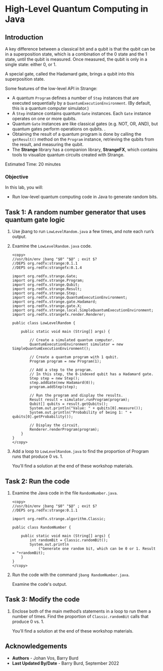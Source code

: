 # High-Level Quantum Computing in Java

## Introduction

A key difference between a classical bit and a qubit is that the qubit can be in a superposition state, which is a combination of the 0 state and the 1 state, until the qubit is measured. Once measured, the qubit is only in a single state: either 0, or 1.

A special gate, called the Hadamard gate, brings a qubit into this superposition state.

Some features of the low-level API in Strange:
* A quantum `Program` defines a number of `Step` instances that are executed sequentially by a `QuantumExecutionEnvironment`. (By default, this is a quantum computer simulator.)
* A `Step` instance contains quantum `Gate` instances. Each `Gate` instance operates on one or more qubits.
* Quantum `Gate` instances are like classical gates (e.g. NOT, OR, AND), but quantum gates perform operations on qubits. . 
* Obtaining the result of a quantum program is done by calling the `getResult()` method on the `Program` instance, retrieving the qubits from the result, and measuring the qubit. 
* The **Strange** library has a companion library, **StrangeFX**, which contains tools to visualize quantum circuits created with Strange. 

Estimated Time: 20 minutes

### Objective

In this lab, you will:

* Run low-level quantum computing code in Java to generate random bits.

## Task 1: A random number generator that uses quantum gate logic

1. Use jbang to run `LowLevelRandom.java` a few times, and note each run’s output.

2. Examine the `LowLevelRandom.java` code.

    ```
    <copy>
    //usr/bin/env jbang "$0" "$@" ; exit $?
    //DEPS org.redfx:strange:0.1.1
    //DEPS org.redfx:strangefx:0.1.4
    
    import org.redfx.strange.Gate;
    import org.redfx.strange.Program;
    import org.redfx.strange.Qubit;
    import org.redfx.strange.Result;
    import org.redfx.strange.Step;
    import org.redfx.strange.QuantumExecutionEnvironment;
    import org.redfx.strange.gate.Hadamard;
    import org.redfx.strange.gate.X;
    import org.redfx.strange.local.SimpleQuantumExecutionEnvironment;
    import org.redfx.strangefx.render.Renderer;
    
    public class LowLevelRandom {
    
        public static void main (String[] args) {
    
            // Create a simulated quantum computer.
            QuantumExecutionEnvironment simulator = new SimpleQuantumExecutionEnvironment();
    
            // Create a quantum program with 1 qubit.
            Program program = new Program(1);
    
            // Add a step to the program.
            // In this step, the 0-indexed qubit has a Hadamard gate.
            Step step = new Step();
            step.addGate(new Hadamard(0));
            program.addStep(step);
    
            // Run the program and display the results.
            Result result = simulator.runProgram(program);
            Qubit[] qubits = result.getQubits();        
            System.out.println("Value: " + qubits[0].measure());
            System.out.println("Probability of being 1: " + qubits[0].getProbability());
    
            // Display the circuit.
            Renderer.renderProgram(program);
        }
    }
    </copy>
    ```

3. Add a loop to `LowLevelRandom.java` to find the proportion of Program runs that produce 0 vs. 1.

   You'll find a solution at the end of these workshop materials.

## Task 2: Run the code

1. Examine the Java code in the file `RandomNumber.java`.

    ```
    <copy>
    //usr/bin/env jbang "$0" "$@" ; exit $?
    //DEPS org.redfx:strange:0.1.1
 
    import org.redfx.strange.algorithm.Classic;
 
    public class RandomNumber {
 
        public static void main (String[] args) {
            int randomBit = Classic.randomBit();
            System.out.println
                ("Generate one random bit, which can be 0 or 1. Result = "+randomBit);
        }
    }
    </copy>
    ```

2. Run the code with the command `jbang RandomNumber.java`.

   Examine the code's output.

## Task 3: Modify the code

1. Enclose both of the main method’s statements in a loop to run them a number of times. Find the proportion of `Classic.randomBit` calls that produce 0 vs. 1.

   You'll find a solution at the end of these workshop materials.

## Acknowledgements

* **Authors** - Johan Vos, Barry Burd
* **Last Updated By/Date** - Barry Burd, September 2022
